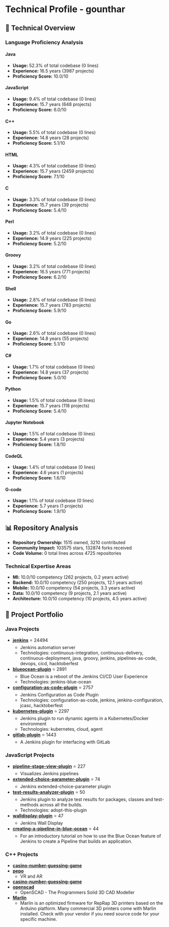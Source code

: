 # Technical Profile - gounthar

## 🔧 Technical Overview

### Language Proficiency Analysis

#### Java
- **Usage:** 52.3% of total codebase (0 lines)
- **Experience:** 16.5 years (3987 projects)
- **Proficiency Score:** 10.0/10

#### JavaScript
- **Usage:** 9.4% of total codebase (0 lines)
- **Experience:** 15.7 years (648 projects)
- **Proficiency Score:** 6.0/10

#### C++
- **Usage:** 5.5% of total codebase (0 lines)
- **Experience:** 14.8 years (28 projects)
- **Proficiency Score:** 5.1/10

#### HTML
- **Usage:** 4.3% of total codebase (0 lines)
- **Experience:** 15.7 years (2459 projects)
- **Proficiency Score:** 7.1/10

#### C
- **Usage:** 3.3% of total codebase (0 lines)
- **Experience:** 15.7 years (39 projects)
- **Proficiency Score:** 5.4/10

#### Perl
- **Usage:** 3.2% of total codebase (0 lines)
- **Experience:** 14.9 years (225 projects)
- **Proficiency Score:** 5.2/10

#### Groovy
- **Usage:** 3.2% of total codebase (0 lines)
- **Experience:** 16.5 years (771 projects)
- **Proficiency Score:** 6.2/10

#### Shell
- **Usage:** 2.8% of total codebase (0 lines)
- **Experience:** 15.7 years (783 projects)
- **Proficiency Score:** 5.9/10

#### Go
- **Usage:** 2.6% of total codebase (0 lines)
- **Experience:** 14.8 years (55 projects)
- **Proficiency Score:** 5.1/10

#### C#
- **Usage:** 1.7% of total codebase (0 lines)
- **Experience:** 14.8 years (37 projects)
- **Proficiency Score:** 5.0/10

#### Python
- **Usage:** 1.5% of total codebase (0 lines)
- **Experience:** 15.7 years (118 projects)
- **Proficiency Score:** 5.4/10

#### Jupyter Notebook
- **Usage:** 1.5% of total codebase (0 lines)
- **Experience:** 5.4 years (3 projects)
- **Proficiency Score:** 1.8/10

#### CodeQL
- **Usage:** 1.4% of total codebase (0 lines)
- **Experience:** 4.6 years (1 projects)
- **Proficiency Score:** 1.6/10

#### G-code
- **Usage:** 1.1% of total codebase (0 lines)
- **Experience:** 5.7 years (1 projects)
- **Proficiency Score:** 1.9/10

## 📊 Repository Analysis

- **Repository Ownership:** 1515 owned, 3210 contributed
- **Community Impact:** 103575 stars, 132874 forks received
- **Code Volume:** 0 total lines across 4725 repositories

### Technical Expertise Areas

- **Ml:** 10.0/10 competency (262 projects, 0.2 years active)
- **Backend:** 10.0/10 competency (250 projects, 12.1 years active)
- **Mobile:** 10.0/10 competency (54 projects, 3.3 years active)
- **Data:** 10.0/10 competency (9 projects, 2.1 years active)
- **Architecture:** 10.0/10 competency (10 projects, 4.5 years active)

## 🚀 Project Portfolio

### Java Projects

- **[jenkins](https://github.com/jenkinsci/jenkins)** ⭐ 24494
  - Jenkins automation server
  - Technologies: continuous-integration, continuous-delivery, continuous-deployment, java, groovy, jenkins, pipelines-as-code, devops, cicd, hacktoberfest
- **[blueocean-plugin](https://github.com/jenkinsci/blueocean-plugin)** ⭐ 2891
  - Blue Ocean is a reboot of the Jenkins CI/CD User Experience
  - Technologies: jenkins-blue-ocean
- **[configuration-as-code-plugin](https://github.com/jenkinsci/configuration-as-code-plugin)** ⭐ 2757
  - Jenkins Configuration as Code Plugin
  - Technologies: configuration-as-code, jenkins, jenkins-configuration, jcasc, hacktoberfest
- **[kubernetes-plugin](https://github.com/jenkinsci/kubernetes-plugin)** ⭐ 2297
  - Jenkins plugin to run dynamic agents in a Kubernetes/Docker environment
  - Technologies: kubernetes, cloud, agent
- **[gitlab-plugin](https://github.com/jenkinsci/gitlab-plugin)** ⭐ 1443
  - A Jenkins plugin for interfacing with GitLab

### JavaScript Projects

- **[pipeline-stage-view-plugin](https://github.com/jenkinsci/pipeline-stage-view-plugin)** ⭐ 227
  - Visualizes Jenkins pipelines
- **[extended-choice-parameter-plugin](https://github.com/jenkinsci/extended-choice-parameter-plugin)** ⭐ 74
  - Jenkins extended-choice-parameter plugin
- **[test-results-analyzer-plugin](https://github.com/jenkinsci/test-results-analyzer-plugin)** ⭐ 50
  - Jenkins plugin to analyze test results for packages, classes and test-methods across all the builds.
  - Technologies: adopt-this-plugin
- **[walldisplay-plugin](https://github.com/jenkinsci/walldisplay-plugin)** ⭐ 47
  - Jenkins Wall Display
- **[creating-a-pipeline-in-blue-ocean](https://github.com/jenkins-docs/creating-a-pipeline-in-blue-ocean)** ⭐ 44
  - For an introductory tutorial on how to use the Blue Ocean feature of Jenkins to create a Pipeline that builds an application.

### C++ Projects

- **[casino-number-guessing-game](https://github.com/jenkins-docs/casino-number-guessing-game)**
- **[pepo](https://github.com/FishMoiLaPaix/pepo)**
  - VR and AR
- **[casino-number-guessing-game](https://github.com/gounthar/casino-number-guessing-game)**
- **[openscad](https://github.com/gounthar/openscad)**
  - OpenSCAD - The Programmers Solid 3D CAD Modeller  
- **[Marlin](https://github.com/MerryKombo/Marlin)**
  - Marlin is an optimized firmware for RepRap 3D printers based on the Arduino platform. Many commercial 3D printers come with Marlin installed. Check with your vendor if you need source code for your specific machine.

